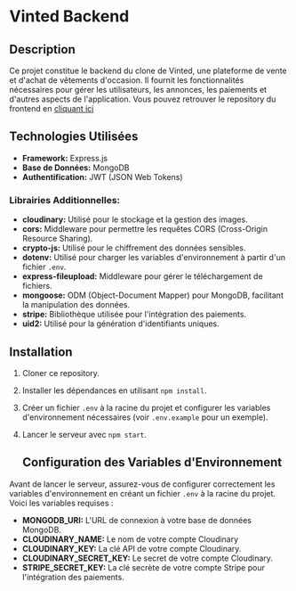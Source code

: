# Vinted Backend

## Description

Ce projet constitue le backend du clone de Vinted, une plateforme de vente et d'achat de vêtements d'occasion. Il fournit les fonctionnalités nécessaires pour gérer les utilisateurs, les annonces, les paiements et d'autres aspects de l'application. Vous pouvez retrouver le repository du frontend en [cliquant ici](https://github.com/GabrielLRdP/Vinted-frontend)


## Technologies Utilisées

- **Framework:** Express.js
- **Base de Données:** MongoDB
- **Authentification:** JWT (JSON Web Tokens)

### Librairies Additionnelles:

- **cloudinary:** Utilisé pour le stockage et la gestion des images.
- **cors:** Middleware pour permettre les requêtes CORS (Cross-Origin Resource Sharing).
- **crypto-js:** Utilisé pour le chiffrement des données sensibles.
- **dotenv:** Utilisé pour charger les variables d'environnement à partir d'un fichier `.env`.
- **express-fileupload:** Middleware pour gérer le téléchargement de fichiers.
- **mongoose:** ODM (Object-Document Mapper) pour MongoDB, facilitant la manipulation des données.
- **stripe:** Bibliothèque utilisée pour l'intégration des paiements.
- **uid2:** Utilisé pour la génération d'identifiants uniques.

## Installation

1. Cloner ce repository.
2. Installer les dépendances en utilisant `npm install`.
3. Créer un fichier `.env` à la racine du projet et configurer les variables d'environnement nécessaires (voir `.env.example` pour un exemple).
4. Lancer le serveur avec `npm start`.

   ## Configuration des Variables d'Environnement

Avant de lancer le serveur, assurez-vous de configurer correctement les variables d'environnement en créant un fichier `.env` à la racine du projet. Voici les variables requises :

- **MONGODB_URI:** L'URL de connexion à votre base de données MongoDB.
- **CLOUDINARY_NAME:** Le nom de votre compte Cloudinary
- **CLOUDINARY_KEY:** La clé API de votre compte Cloudinary.
- **CLOUDINARY_SECRET_KEY:** Le secret de votre compte Cloudinary.
- **STRIPE_SECRET_KEY:** La clé secrète de votre compte Stripe pour l'intégration des paiements.

